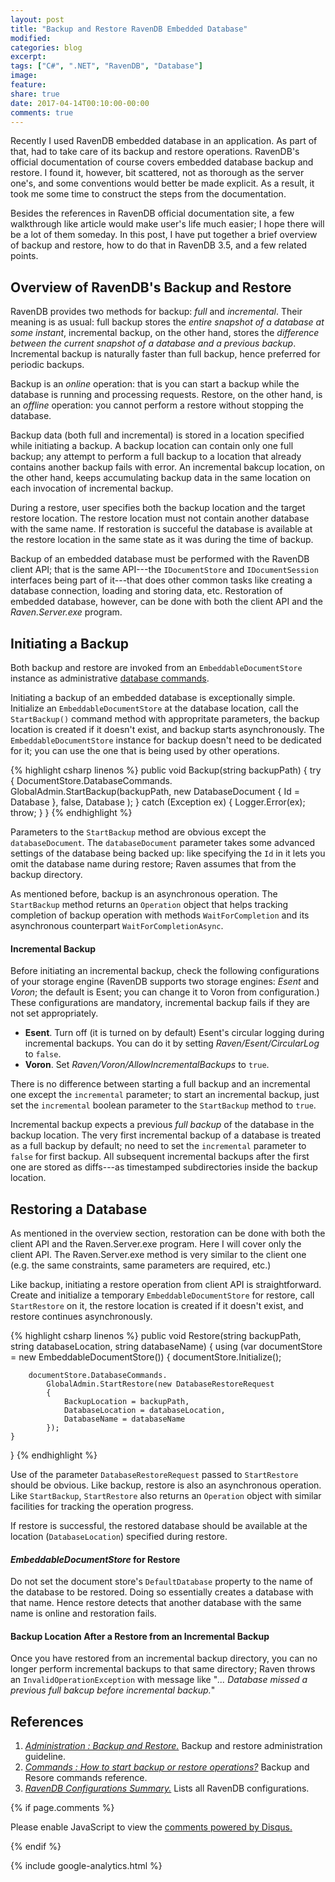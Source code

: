 ```yaml
---
layout: post
title: "Backup and Restore RavenDB Embedded Database"
modified: 
categories: blog
excerpt:
tags: ["C#", ".NET", "RavenDB", "Database"]
image:
feature:
share: true
date: 2017-04-14T00:10:00-00:00
comments: true
---
```


Recently I used RavenDB embedded database in an application. As part of that, had to take care of its backup and restore operations. RavenDB's official documentation of course covers embedded database backup and restore. I found it, however, bit scattered, not as thorough as the server one's, and some conventions would better be made explicit. As a result, it took me some time to construct the steps from the documentation.

Besides the references in RavenDB official documentation site, a few walkthrough like article would make user's life much easier; I hope there will be a lot of them someday. In this post, I have put together a brief overview of backup and restore, how to do that in RavenDB 3.5, and a few related points.

## Overview of RavenDB's Backup and Restore

RavenDB provides two methods for backup: *full* and *incremental*. Their meaning is as usual: full backup stores the *entire snapshot of a database at some instant*, incremental backup, on the other hand, stores the *difference between the current snapshot of a database and a previous backup*. Incremental backup is naturally faster than full backup, hence preferred for periodic backups.

Backup is an *online* operation: that is you can start a backup while the database is running and processing requests. Restore, on the other hand, is an *offline* operation: you cannot perform a restore without stopping the database.

Backup data (both full and incremental) is stored in a location specified while initiating a backup. A backup location can contain only one full backup; any attempt to perform a full backup to a location that already contains another backup fails with error. An incremental bakcup location, on the other hand, keeps accumulating backup data in the same location on each invocation of incremental backup.

During a restore, user specifies both the backup location and the target restore location. The restore location must not contain another database with the same name. If restoration is succeful the database is available at the restore location in the same state as it was during the time of backup.

Backup of an embedded database must be performed with the RavenDB client API; that is the same API---the `IDocumentStore` and `IDocumentSession` interfaces being part of it---that does other common tasks like creating a database connection, loading and storing data, etc. Restoration of embedded database, however, can be done with both the client API and the *Raven.Server.exe* program.

## Initiating a Backup

Both backup and restore are invoked from an `EmbeddableDocumentStore` instance as administrative [database commands](https://ravendb.net/docs/article-page/3.5/csharp/client-api/commands/what-are-commands).

Initiating a backup of an embedded database is exceptionally simple. Initialize an `EmbeddableDocumentStore` at the database location, call the `StartBackup()` command method with appropritate parameters, the backup location is created if it doesn't exist, and backup starts asynchronously. The `EmbeddableDocumentStore` instance for backup doesn't need to be dedicated for it; you can use the one that is being used by other operations.

{% highlight csharp linenos %}
public void Backup(string backupPath)
{
    try
    {
        DocumentStore.DatabaseCommands.
            GlobalAdmin.StartBackup(backupPath, 
                new DatabaseDocument
                {
                    Id = Database
                },
                false, 
                Database
            );
    }
    catch (Exception ex)
    {
        Logger.Error(ex);
        throw;
    }
}
{% endhighlight %}

Parameters to the `StartBackup` method are obvious except the `databaseDocument`. The `databaseDocument` parameter takes some advanced settings of the database being backed up: like specifying the `Id` in it lets you omit the database name during restore; Raven assumes that from the backup directory.

As mentioned before, backup is an asynchronous operation. The `StartBackup` method returns an `Operation` object that helps tracking completion of backup operation with methods `WaitForCompletion` and its asynchronous counterpart `WaitForCompletionAsync`.

#### Incremental Backup

Before initiating an incremental backup, check the following configurations of your storage engine (RavenDB supports two storage engines: *Esent* and *Voron*; the default is Esent; you can change it to Voron from configuration.) These configurations are mandatory, incremental backup fails if they are not set appropriately.

- **Esent**. Turn off (it is turned on by default) Esent's circular logging during incremental backups. You can do it by setting *Raven/Esent/CircularLog* to `false`.
- **Voron**. Set *Raven/Voron/AllowIncrementalBackups* to `true`.

There is no difference between starting a full backup and an incremental one except the `incremental` parameter; to start an incremental backup, just set the `incremental` boolean parameter to the `StartBackup` method to `true`.

Incremental backup expects a previous *full backup* of the database in the backup location. The very first incremental backup of a database is treated as a full backup by default; no need to set the `incremental` parameter to `false` for first backup. All subsequent incremental backups after the first one are stored as diffs---as timestamped subdirectories inside the backup location.

## Restoring a Database

As mentioned in the overview section, restoration can be done with both the client API and the Raven.Server.exe program. Here I will cover only the client API. The Raven.Server.exe method is very similar to the client one (e.g. the same constraints, same parameters are required, etc.)

Like backup, initiating a restore operation from client API is straightforward. Create and initialize a temporary `EmbeddableDocumentStore` for restore, call `StartRestore` on it, the restore location is created if it doesn't exist, and restore continues asynchronously.

{% highlight csharp linenos %}
public void Restore(string backupPath, string databaseLocation, string databaseName)
{
    using (var documentStore = new EmbeddableDocumentStore())
    {
        documentStore.Initialize();

        documentStore.DatabaseCommands.
            GlobalAdmin.StartRestore(new DatabaseRestoreRequest
            {
                BackupLocation = backupPath,
                DatabaseLocation = databaseLocation,
                DatabaseName = databaseName
            });
    }
}
{% endhighlight %}

Use of the parameter `DatabaseRestoreRequest` passed to `StartRestore` should be obvious. Like backup, restore is also an asynchronous operation. Like `StartBackup`, `StartRestore` also returns an `Operation` object with similar facilities for tracking the operation progress.

If restore is successful, the restored database should be available at the location (`DatabaseLocation`) specified during restore.

#### *EmbeddableDocumentStore* for Restore

Do not set the document store's `DefaultDatabase` property to the name of the database to be restored. Doing so essentially creates a database with that name. Hence restore detects that another database with the same name is online and restoration fails.

#### Backup Location After a Restore from an Incremental Backup

Once you have restored from an incremental backup directory, you can no longer perform incremental backups to that same directory; Raven throws an `InvalidOperationException` with message like "*... Database missed a previous full bakcup before incremental backup.*"

## References

1. [*Administration : Backup and Restore.*](https://ravendb.net/docs/article-page/3.5/csharp/server/administration/backup-and-restore) Backup and restore administration guideline.
2. [*Commands : How to start backup or restore operations?*](https://ravendb.net/docs/article-page/3.5/csharp/client-api/commands/how-to/start-backup-restore-operations) Backup and Resore commands reference.
3. [*RavenDB Configurations Summary.*](https://ravendb.net/docs/article-page/3.5/csharp/server/configuration/configuration-options) Lists all RavenDB configurations.

{% if page.comments %}
<div id="disqus_thread"></div>
<script type="text/javascript">
    /* * * CONFIGURATION VARIABLES * * */
    var disqus_shortname = 'fnasim';

    /* * * DON'T EDIT BELOW THIS LINE * * */
    (function() {
        var dsq = document.createElement('script'); dsq.type = 'text/javascript'; dsq.async = true;
        dsq.src = '//' + disqus_shortname + '.disqus.com/embed.js';
        (document.getElementsByTagName('head')[0] || document.getElementsByTagName('body')[0]).appendChild(dsq);
    })();
</script>
<noscript>Please enable JavaScript to view the <a href="https://disqus.com/?ref_noscript" rel="nofollow">comments powered by Disqus.</a></noscript>

{% endif %}

{% include google-analytics.html %}

